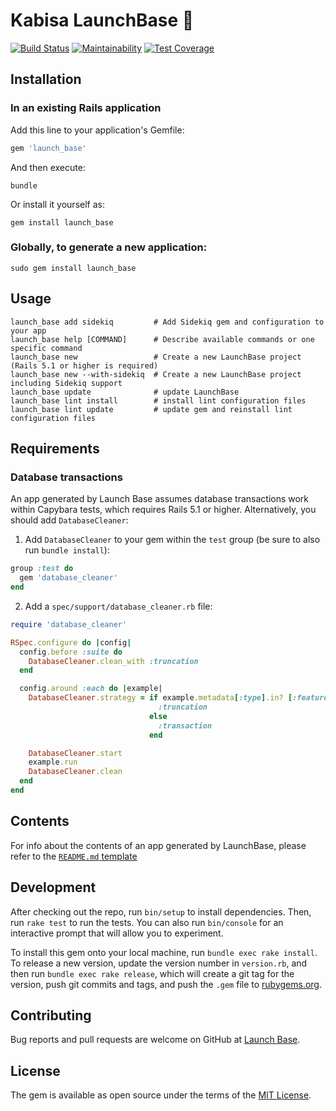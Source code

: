 # Kabisa LaunchBase :rocket:

[![Build Status](https://travis-ci.org/kabisa/launch-base.svg?branch=master)](https://travis-ci.org/kabisa/launch-base)
[![Maintainability](https://api.codeclimate.com/v1/badges/f563fdb89d5509e4e8f3/maintainability)](https://codeclimate.com/github/kabisa/launch-base/maintainability)
[![Test Coverage](https://api.codeclimate.com/v1/badges/f563fdb89d5509e4e8f3/test_coverage)](https://codeclimate.com/github/kabisa/launch-base/test_coverage)

## Installation

### In an existing Rails application

Add this line to your application's Gemfile:

```ruby
gem 'launch_base'
```

And then execute:

    bundle

Or install it yourself as:

    gem install launch_base

### Globally, to generate a new application:

    sudo gem install launch_base

## Usage

```
launch_base add sidekiq         # Add Sidekiq gem and configuration to your app
launch_base help [COMMAND]      # Describe available commands or one specific command
launch_base new                 # Create a new LaunchBase project (Rails 5.1 or higher is required)
launch_base new --with-sidekiq  # Create a new LaunchBase project including Sidekiq support
launch_base update              # update LaunchBase
launch_base lint install        # install lint configuration files
launch_base lint update         # update gem and reinstall lint configuration files
```

## Requirements

### Database transactions

An app generated by Launch Base assumes database transactions work within Capybara tests, which requires Rails 5.1 or
higher. Alternatively, you should add `DatabaseCleaner`:

1. Add `DatabaseCleaner` to your gem within the `test` group (be sure to also run `bundle install`):

```ruby
group :test do
  gem 'database_cleaner'
end
```

2. Add a `spec/support/database_cleaner.rb` file:

```ruby
require 'database_cleaner'

RSpec.configure do |config|
  config.before :suite do
    DatabaseCleaner.clean_with :truncation
  end

  config.around :each do |example|
    DatabaseCleaner.strategy = if example.metadata[:type].in? [:feature, :request]
                                 :truncation
                               else
                                 :transaction
                               end

    DatabaseCleaner.start
    example.run
    DatabaseCleaner.clean
  end
end
```

## Contents

For info about the contents of an app generated by LaunchBase, please refer to the
[`README.md` template](templates/README.md.erb)

## Development

After checking out the repo, run `bin/setup` to install dependencies.
Then, run `rake test` to run the tests.
You can also run `bin/console` for an interactive prompt that will allow you to experiment.

To install this gem onto your local machine, run `bundle exec rake install`.
To release a new version, update the version number in `version.rb`,
and then run `bundle exec rake release`, which will create a git tag for the version,
push git commits and tags, and push the `.gem` file to [rubygems.org](https://rubygems.org).

## Contributing

Bug reports and pull requests are welcome on GitHub at [Launch Base](https://github.com/kabisa/launch-base).

## License

The gem is available as open source under the terms of the [MIT License](https://opensource.org/licenses/MIT).
